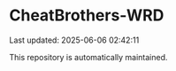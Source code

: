# CheatBrothers-WRD

Last updated: 2025-06-06 02:42:11

This repository is automatically maintained.
